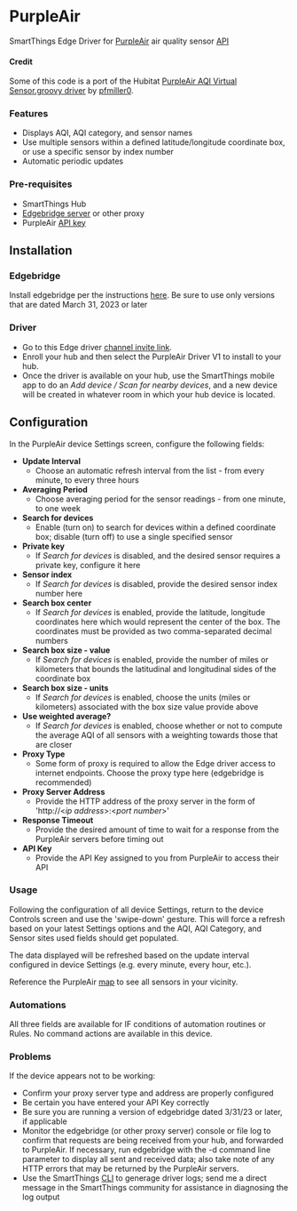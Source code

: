 # PurpleAir
SmartThings Edge Driver for [PurpleAir](https://www2.purpleair.com/) air quality sensor [API](https://api.purpleair.com/#api-welcome)

#### Credit
Some of this code is a port of the Hubitat [PurpleAir AQI Virtual Sensor.groovy driver](https://github.com/pfmiller0/Hubitat/blob/main/PurpleAir%20AQI%20Virtual%20Sensor.groovy) by [pfmiller0](https://github.com/pfmiller0).

### Features
* Displays AQI, AQI category, and sensor names
* Use multiple sensors within a defined latitude/longitude coordinate box, or use a specific sensor by index number
* Automatic periodic updates

### Pre-requisites
* SmartThings Hub
* [Edgebridge server](https://github.com/toddaustin07/edgebridge) or other proxy
* PurpleAir [API key](https://develop.purpleair.com/keys)

## Installation
### Edgebridge
Install edgebridge per the instructions [here](https://github.com/toddaustin07/edgebridge/blob/main/README.md).  Be sure to use only versions that are dated March 31, 2023 or later
### Driver
* Go to this Edge driver [channel invite link](https://bestow-regional.api.smartthings.com/invite/Q1jP7BqnNNlL).
* Enroll your hub and then select the PurpleAir Driver V1 to install to your hub.
* Once the driver is available on your hub, use the SmartThings mobile app to do an *Add device / Scan for nearby devices*, and a new device will be created in whatever room in which your hub device is located.

## Configuration
In the PurpleAir device Settings screen, configure the following fields:
* **Update Interval**
  * Choose an automatic refresh interval from the list - from every minute, to every three hours
* **Averaging Period**
  * Choose averaging period for the sensor readings - from one minute, to one week
* **Search for devices**
  * Enable (turn on) to search for devices within a defined coordinate box; disable (turn off) to use a single specified sensor
* **Private key**
  * If *Search for devices* is disabled, and the desired sensor requires a private key, configure it here
* **Sensor index**
  * If *Search for devices* is disabled, provide the desired sensor index number here
* **Search box center**
  * If *Search for devices* is enabled, provide the latitude, longitude coordinates here which would represent the center of the box.  The coordinates must be provided as two comma-separated decimal numbers
* **Search box size - value**
  * If *Search for devices* is enabled, provide the number of miles or kilometers that bounds the latitudinal and longitudinal sides of the coordinate box
* **Search box size - units**
  * If *Search for devices* is enabled, choose the units (miles or kilometers) associated with the box size value provide above
* **Use weighted average?**
  * If *Search for devices* is enabled, choose whether or not to compute the average AQI of all sensors with a weighting towards those that are closer
* **Proxy Type**
  * Some form of proxy is required to allow the Edge driver access to internet endpoints.  Choose the proxy type here (edgebridge is recommended)
* **Proxy Server Address**
  * Provide the HTTP address of the proxy server in the form of 'http://\<*ip address*\>:\<*port number*\>'
* **Response Timeout**
  * Provide the desired amount of time to wait for a response from the PurpleAir servers before timing out
* **API Key**
  * Provide the API Key assigned to you from PurpleAir to access their API

### Usage
Following the configuration of all device Settings, return to the device Controls screen and use the 'swipe-down' gesture.  This will force a refresh based on your latest Settings options and the AQI, AQI Category, and Sensor sites used fields should get populated.

The data displayed will be refreshed based on the update interval configured in device Settings (e.g. every minute, every hour, etc.).

Reference the PurpleAir [map](https://map.purpleair.com/?mylocation) to see all sensors in your vicinity.

### Automations
All three fields are available for IF conditions of automation routines or Rules.  No command actions are available in this device.

### Problems
If the device appears not to be working:
* Confirm your proxy server type and address are properly configured
* Be certain you have entered your API Key correctly
* Be sure you are running a version of edgebridge dated 3/31/23 or later, if applicable
* Monitor the edgebridge (or other proxy server) console or file log to confirm that requests are being received from your hub, and forwarded to PurpleAir.  If necessary, run edgebridge with the -d command line parameter to display all sent and received data; also take note of any HTTP errors that may be returned by the PurpleAir servers. 
* Use the SmartThings [CLI](https://github.com/SmartThingsCommunity/smartthings-cli) to generage driver logs; send me a direct message in the SmartThings community for assistance in diagnosing the log output
